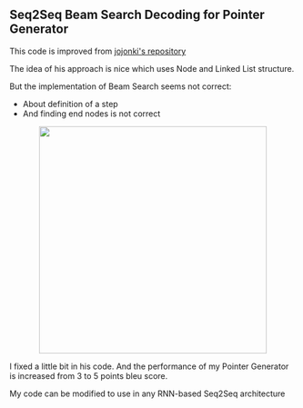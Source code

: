 ## Seq2Seq Beam Search Decoding for Pointer Generator 

This code is improved from [jojonki's repository](https://github.com/jojonki/BeamSearch/tree/master) 

The idea of his approach is nice which uses Node and Linked List structure. 

But the implementation of Beam Search seems not correct: 
- About definition of a step 
- And finding end nodes is not correct
  
<div align="center">
  <img src="https://github.com/dinhngoc267/beam_search_seq2seq/assets/49720223/2ac67e4f-3b19-4ca6-b8a7-0de3a33b9923" width="400">
</div>


I fixed a little bit in his code. And the performance of my Pointer Generator is increased from 3 to 5 points bleu score.

My code can be modified to use in any RNN-based Seq2Seq architecture 
